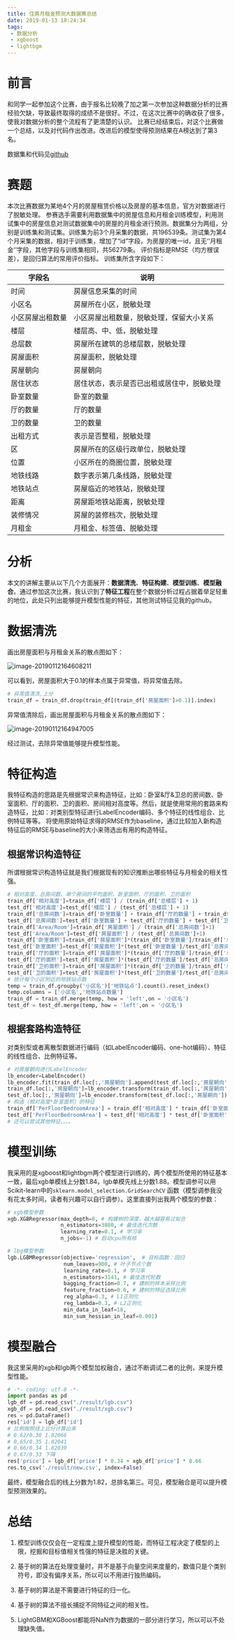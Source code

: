 ```yaml
---
title: 住房月租金预测大数据赛总结
date: 2019-01-13 18:24:34
tags: 
 - 数据分析
 - xgboost
 - lightbgm
---
```


# 前言

和同学一起参加这个比赛，由于报名比较晚了加之第一次参加这种数据分析的比赛经验欠缺，导致最终取得的成绩不是很好。不过，在这次比赛中的确收获了很多，使我对数据分析的整个流程有了更清楚的认识。
比赛已经结束后，对这个比赛做一个总结，以及对代码作出改进。改进后的模型使得预测结果在A榜达到了第3名。

数据集和代码见[github](https://github.com/RunningGump/rental-prediction)

# 赛题

本次比赛数据为某地4个月的房屋租赁价格以及房屋的基本信息，官方对数据进行了脱敏处理。
参赛选手需要利用数据集中的房屋信息和月租金训练模型，利用测试集中的房屋信息对测试数据集中的房屋的月租金进行预测。数据集分为两组，分别是训练集和测试集。训练集为前3个月采集的数据，共196539条。测试集为第4个月采集的数据，相对于训练集，增加了“id”字段，为房屋的唯一id，且无‘’月租金‘’字段，其他字段与训练集相同，共56279条。
评价指标是RMSE（均方根误差），是回归算法的常用评价指标。
训练集所含字段如下：

| 字段名           | 说明                                       |
| ---------------- | ------------------------------------------ |
| 时间             | 房屋信息采集的时间                         |
| 小区名           | 房屋所在小区，脱敏处理                     |
| 小区房屋出租数量 | 小区房屋出租数量，脱敏处理，保留大小关系   |
| 楼层             | 楼层高、中、低，脱敏处理                   |
| 总层数           | 房屋所在建筑的总楼层数，脱敏处理           |
| 房屋面积         | 房屋面积，脱敏处理                         |
| 房屋朝向         | 房屋朝向                                   |
| 居住状态         | 居住状态，表示是否已出租或居住中，脱敏处理 |
| 卧室数量         | 卧室的数量                                 |
| 厅的数量         | 厅的数量                                   |
| 卫的数量         | 卫的数量                                   |
| 出租方式         | 表示是否整租，脱敏处理                     |
| 区               | 房屋所在的区级行政单位，脱敏处理           |
| 位置             | 小区所在的商圈位置，脱敏处理               |
| 地铁线路         | 数字表示第几条线路，脱敏处理               |
| 地铁站点         | 房屋临近的地铁站，脱敏处理                 |
| 距离             | 房屋距地铁站距离，脱敏处理                 |
| 装修情况         | 房屋的装修档次，脱敏处理                   |
| 月租金           | 月租金、标签值、脱敏处理                   |

# 分析

本文的讲解主要从以下几个方面展开：**数据清洗**、**特征构建**、**模型训练**、**模型融合**。通过参加这次比赛，我认识到了**特征工程**在整个数据分析过程占据着举足轻重的地位，此处只列出能够提升模型性能的特征，其他测试特征见我的github。

# 数据清洗

画出房屋面积与月租金关系的散点图如下：

![image-20190112164608211](/Users/geng/Projects/RunningGump.github.io/source/_posts/住房月租金预测大数据赛总结/before.png)

可以看到，房屋面积大于0.1的样本点属于异常值，将异常值去除。

```python
# 异常值清洗,上分
train_df = train_df.drop(train_df[(train_df['房屋面积']>0.1)].index)
```

异常值清除后，画出房屋面积与月租金关系的散点图如下：

![image-20190112164947005](/Users/geng/Projects/RunningGump.github.io/source/_posts/住房月租金预测大数据赛总结/after.png)

经过测试，去除异常值能够提升模型性能。

# 特征构造

我特征构造的思路是先根据常识来构造特征，比如：卧室&厅&卫总的房间数、卧室面积、厅的面积、卫的面积、房间相对高度等。然后，就是使用常用的套路来构造特征，比如：对类别型特征进行LabelEncoder编码、多个特征的线性组合、比例特征等等。
将使用原始特征求得的RMSE作为baseline，通过比较加入新构造特征后的RMSE与baseline的大小来筛选出有用的构造特征。

## 根据常识构造特征

所谓根据常识构造特征就是我们根据现有的知识推断出哪些特征与月租金的相关性强。

```python
# 相对高度、总房间数、单个房间的平均面积、卧室面积、厅的面积、卫的面积
train_df['相对高度']=train_df['楼层'] / (train_df['总楼层'] + 1)
test_df['相对高度']=test_df['楼层'] / (test_df['总楼层'] + 1)
train_df['总房间数']=train_df['卧室数量'] + train_df['厅的数量'] + train_df['卫的数量']
test_df['总房间数']=test_df['卧室数量'] + test_df['厅的数量'] + test_df['卫的数量']
train_df['Area/Room']=train_df['房屋面积'] / (train_df['总房间数']+1)
test_df['Area/Room']=test_df['房屋面积'] / (test_df['总房间数']+1)
train_df['卧室面积']=train_df['房屋面积']*(train_df['卧室数量']/train_df['总房间数'])
test_df['卧室面积']=test_df['房屋面积']*(test_df['卧室数量']/test_df['总房间数'])  
train_df['厅的面积']=train_df['房屋面积']*(train_df['厅的数量']/train_df['总房间数'])
test_df['厅的面积']=test_df['房屋面积']*(test_df['厅的数量']/test_df['总房间数'])   
train_df['卫的面积']=train_df['房屋面积']*(train_df['卫的数量']/train_df['总房间数'])
test_df['卫的面积']=test_df['房屋面积']*(test_df['卫的数量']/test_df['总房间数'])
# 统计每个小区附近的地铁站点数
temp = train_df.groupby('小区名')['地铁站点'].count().reset_index()
temp.columns = ['小区名','地铁站点数量']
train_df = train_df.merge(temp, how = 'left',on = '小区名')
test_df = test_df.merge(temp, how = 'left',on = '小区名')
```

## 根据套路构造特征

对类别型或者离散型数据进行编码（如LabelEncoder编码、one-hot编码）、特征的线性组合、比例特征等。

```python
# 对房屋朝向进行LabelEncoder
lb_encoder=LabelEncoder()
lb_encoder.fit(train_df.loc[:,'房屋朝向'].append(test_df.loc[:,'房屋朝向'])) 
train_df.loc[:,'房屋朝向']=lb_encoder.transform(train_df.loc[:,'房屋朝向'])
test_df.loc[:,'房屋朝向']=lb_encoder.transform(test_df.loc[:,'房屋朝向'])
# 构造（相对高度*卧室面积）的特征
train_df['PerFloorBedroomArea'] = train_df['相对高度'] * train_df['卧室面积']
test_df['PerFloorBedroomArea'] = test_df['相对高度'] * test_df['卧室面积']
# 还可以尝试其他特征。。。。
```

# 模型训练

我采用的是xgboost和lightbgm两个模型进行训练的，两个模型所使用的特征基本一致，最后xgb单模线上分数1.84，lgb单模先线上分数1.88。模型调参可以用Scikit-learn中的`sklearn.model_selection.GridSearchCV`
函数（模型调参我没有花太多时间，读者有兴趣可以自行调参）。这里直接列出我两个模型的参数：

```python
# xgb模型参数
xgb.XGBRegressor(max_depth=8, # 构建树的深度，越大越容易过拟合
                 n_estimators=3880, # 最佳迭代次数
                 learning_rate=0.1, # 学习率
                 n_jobs=-1) # 启动cpu所有核

# lbg模型参数
lgb.LGBMRegressor(objective='regression',  # 目标函数：回归
                  num_leaves=900, # 叶子节点个数
                  learning_rate=0.1, # 学习率
                  n_estimators=3141, # 最佳迭代轮数
                  bagging_fraction=0.7, # 建树的样本采样比例
                  feature_fraction=0.6, # 建树的特征选择比例
                  reg_alpha=0.3, # L1正则化
                  reg_lambda=0.3, # L2正则化
                  min_data_in_leaf=18, 
                  min_sum_hessian_in_leaf=0.001)
```

# 模型融合

我这里采用的xgb和lgb两个模型加权融合，通过不断调试二者的比例，来提升模型性能。

```python
# -*- coding: utf-8 -*-
import pandas as pd
lgb_df = pd.read_csv("./result/lgb.csv")
xgb_df = pd.read_csv("./result/xgb.csv")
res = pd.DataFrame()
res['id'] = lgb_df['id']
# 比例按照线上比分计算出来
# 0.62/0.38 1.82066
# 0.65/0.35 1.82041
# 0.66/0.34 1.82039
# 0.67/0.33 下降
res['price'] = lgb_df['price'] * 0.34 + xgb_df['price'] * 0.66
res.to_csv('./result/new.csv', index=False)

```

最终，模型融合后的线上分数为1.82，总排名第三。可见，模型融合是可以提升模型预测效果的。

# 总结

1. 模型训练仅仅会在一定程度上提升模型的性能，而特征工程决定了模型的上限，挖掘和目标值相关性强的特征是决胜的关键。

2. 基于树的算法在处理变量时，并不是基于向量空间来度量的，数值只是个类别符号，即没有偏序关系，所以可以不用进行独热编码。

3. 基于树的算法是不需要进行特征的归一化。

4. 基于树的算法不擅长捕捉不同特征之间的相关性。

5. LightGBM和XGBoost都能将NaN作为数据的一部分进行学习，所以可以不处理缺失值。